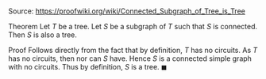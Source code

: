 # 

Source: https://proofwiki.org/wiki/Connected_Subgraph_of_Tree_is_Tree

Theorem
Let $T$ be a tree.
Let $S$ be a subgraph of $T$ such that $S$ is connected.
Then $S$ is also a tree.


Proof
Follows directly from the fact that by definition, $T$ has no circuits.
As $T$ has no circuits, then nor can $S$ have.
Hence $S$ is a connected simple graph with no circuits.
Thus by definition, $S$ is a tree.
$\blacksquare$





